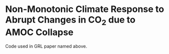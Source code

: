 # Non-Monotonic Climate Response to Abrupt Changes in CO$_2$ due to AMOC Collapse
Code used in GRL paper named above.
